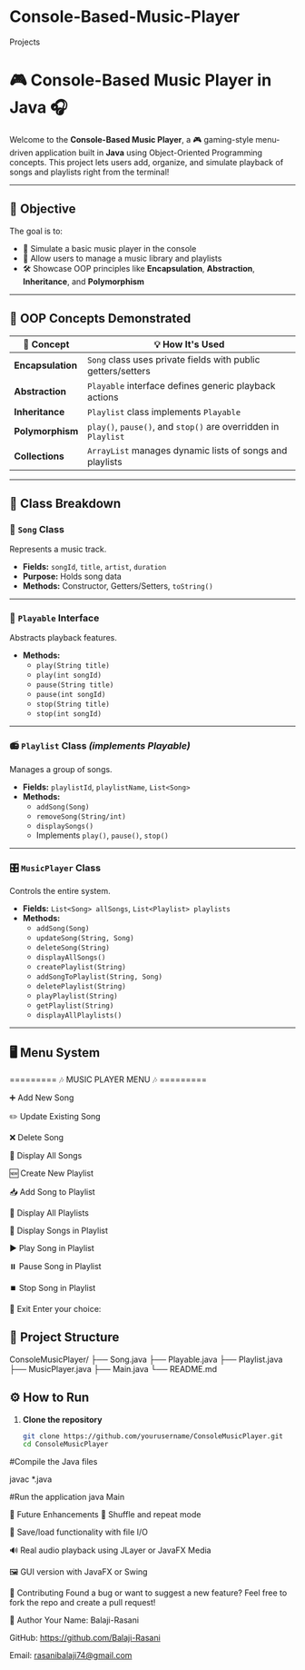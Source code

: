 # Console-Based-Music-Player
Projects

# 🎮 Console-Based Music Player in Java 🎧

Welcome to the **Console-Based Music Player**, a 🎮 gaming-style menu-driven application built in **Java** using Object-Oriented Programming concepts. This project lets users add, organize, and simulate playback of songs and playlists right from the terminal!

---

## 🎯 Objective

The goal is to:

- 🎼 Simulate a basic music player in the console
- 📁 Allow users to manage a music library and playlists
- 🛠️ Showcase OOP principles like **Encapsulation**, **Abstraction**, **Inheritance**, and **Polymorphism**

---

## 🧠 OOP Concepts Demonstrated

| 🔑 Concept       | 💡 How It's Used                                                      |
|------------------|------------------------------------------------------------------------|
| **Encapsulation** | `Song` class uses private fields with public getters/setters           |
| **Abstraction**   | `Playable` interface defines generic playback actions                  |
| **Inheritance**   | `Playlist` class implements `Playable`                                 |
| **Polymorphism**  | `play()`, `pause()`, and `stop()` are overridden in `Playlist`         |
| **Collections**   | `ArrayList` manages dynamic lists of songs and playlists               |

---

## 🧱 Class Breakdown

### 🎵 `Song` Class

Represents a music track.

- **Fields:** `songId`, `title`, `artist`, `duration`
- **Purpose:** Holds song data
- **Methods:** Constructor, Getters/Setters, `toString()`

---

### 🧩 `Playable` Interface

Abstracts playback features.

- **Methods:**
  - `play(String title)`
  - `play(int songId)`
  - `pause(String title)`
  - `pause(int songId)`
  - `stop(String title)`
  - `stop(int songId)`

---

### 📻 `Playlist` Class *(implements Playable)*

Manages a group of songs.

- **Fields:** `playlistId`, `playlistName`, `List<Song>`
- **Methods:**
  - `addSong(Song)`
  - `removeSong(String/int)`
  - `displaySongs()`
  - Implements `play()`, `pause()`, `stop()`

---

### 🎛️ `MusicPlayer` Class

Controls the entire system.

- **Fields:** `List<Song> allSongs`, `List<Playlist> playlists`
- **Methods:**
  - `addSong(Song)`
  - `updateSong(String, Song)`
  - `deleteSong(String)`
  - `displayAllSongs()`
  - `createPlaylist(String)`
  - `addSongToPlaylist(String, Song)`
  - `deletePlaylist(String)`
  - `playPlaylist(String)`
  - `getPlaylist(String)`
  - `displayAllPlaylists()`

---

## 🖥️ Menu System

========= 🎶 MUSIC PLAYER MENU 🎶 =========

➕ Add New Song

✏️ Update Existing Song

❌ Delete Song

📃 Display All Songs

🆕 Create New Playlist

📥 Add Song to Playlist

📂 Display All Playlists

🎵 Display Songs in Playlist

▶️ Play Song in Playlist

⏸️ Pause Song in Playlist

⏹️ Stop Song in Playlist

🚪 Exit
Enter your choice:


## 📁 Project Structure

ConsoleMusicPlayer/
├── Song.java
├── Playable.java
├── Playlist.java
├── MusicPlayer.java
├── Main.java
└── README.md



## ⚙️ How to Run

1. **Clone the repository**
   ```bash
   git clone https://github.com/yourusername/ConsoleMusicPlayer.git
   cd ConsoleMusicPlayer


#Compile the Java files

javac *.java

#Run the application
java Main

🚀 Future Enhancements
🔁 Shuffle and repeat mode

💾 Save/load functionality with file I/O

🔊 Real audio playback using JLayer or JavaFX Media

🖼️ GUI version with JavaFX or Swing


🤝 Contributing
Found a bug or want to suggest a new feature? Feel free to fork the repo and create a pull request!

👤 Author
Your Name: Balaji-Rasani

GitHub: https://github.com/Balaji-Rasani

Email: rasanibalaji74@gmail.com






